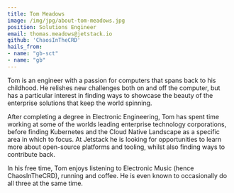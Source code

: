 ```yaml
---
title: Tom Meadows
image: /img/jpg/about-tom-meadows.jpg
position: Solutions Engineer
email: thomas.meadows@jetstack.io
github: 'ChaosInTheCRD'
hails_from:
- name: "gb-sct"
- name: "gb"
---
```

Tom is an engineer with a passion for computers that spans back to his childhood. He relishes new challenges both on and off the computer, but has a particular interest in finding ways to showcase the beauty of the enterprise solutions that keep the world spinning.

After completing a degree in Electronic Engineering, Tom has spent time working at some of the worlds leading enterprise technology corporations, before finding Kubernetes and the Cloud Native Landscape as a specific area in which to focus. At Jetstack he is looking for opportunities to learn more about open-source platforms and tooling, whilst also finding ways to contribute back.

In his free time, Tom enjoys listening to Electronic Music (hence ChaosInTheCRD), running and coffee. He is even known to occasionally do all three at the same time.
